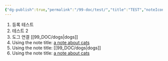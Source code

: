 ```yaml
---
{"dg-publish":true,"permalink":"/99-doc/test/","title":"TEST","noteIcon":"","created":"","updated":""}
---
```


1. 등록 테스트 
2. 테스트 2
3. 도그 연결 [[99_DOC/dogs\|dogs]]
4. Using the note title: [a note about cats](https://frabjous-lolly-3f592d.netlify.app/cats)
5. Using the note title: [[99_DOC/dogs\|dogs]]
6. Using the note title: [a note about cats](https://frabjous-lolly-3f592d.netlify.app/cats)